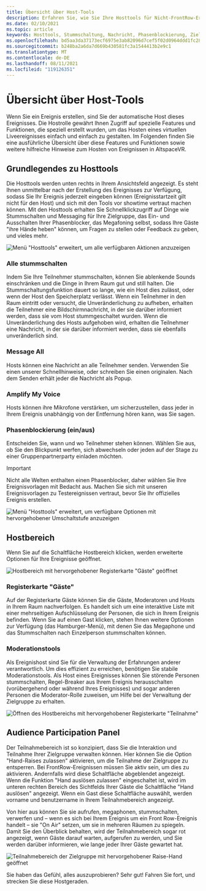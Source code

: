 ```yaml
---
title: Übersicht über Host-Tools
description: Erfahren Sie, wie Sie Ihre Hosttools für Nicht-FrontRow-Ereignisse verwenden, einschließlich Muting, Messaging und Moderating.
ms.date: 02/10/2021
ms.topic: article
keywords: Hosttools, Stummschaltung, Nachricht, Phasenblockierung, Zielgruppenteilnahme
ms.openlocfilehash: bd5aa3da37173ecf6975e3ab82096d7cef5f02d0964ddd1fc28c078a31d0c520
ms.sourcegitcommit: b248ba2a6da7d669b430581fc3a1544413b2e9c1
ms.translationtype: MT
ms.contentlocale: de-DE
ms.lasthandoff: 08/11/2021
ms.locfileid: "119126351"
---
```

# <a name="host-tools-overview"></a>Übersicht über Host-Tools

Wenn Sie ein Ereignis erstellen, sind Sie der automatische Host dieses Ereignisses. Die Hostrolle gewährt Ihnen Zugriff auf spezielle Features und Funktionen, die speziell erstellt wurden, um das Hosten eines virtuellen Liveereignisses einfach und einfach zu gestalten. Im Folgenden finden Sie eine ausführliche Übersicht über diese Features und Funktionen sowie weitere hilfreiche Hinweise zum Hosten von Ereignissen in AltspaceVR.

## <a name="understanding-host-tools"></a>Grundlegendes zu Hosttools

Die Hosttools werden unten rechts in Ihrem Ansichtsfeld angezeigt. Es steht Ihnen unmittelbar nach der Erstellung des Ereignisses zur Verfügung, sodass Sie Ihr Ereignis jederzeit eingeben können (Ereignisstartzeit gilt nicht für den Host) und sich mit den Tools vor showtime vertraut machen können. Mit den Hosttools erhalten Sie Schnellklickzugriff auf Dinge wie Stummschalten und Messaging für Ihre Zielgruppe, das Ein- und Ausschalten Ihrer Phasenblocker, das Megafoning selbst, sodass Ihre Gäste "ihre Hände heben" können, um Fragen zu stellen oder Feedback zu geben, und vieles mehr.

![Menü "Hosttools" erweitert, um alle verfügbaren Aktionen anzuzeigen](images/host-tools-img-01.png) 

### <a name="toggle-mute-all"></a>Alle stummschalten

Indem Sie Ihre Teilnehmer stummschalten, können Sie ablenkende Sounds einschränken und die Dinge in Ihrem Raum gut und still halten. Die Stummschaltungsfunktion dauert so lange, wie ein Host dies zulässt, oder wenn der Host den Speicherplatz verlässt. Wenn ein Teilnehmer in den Raum eintritt oder versucht, die Unveränderlichung zu aufheben, erhalten die Teilnehmer eine Bildschirmnachricht, in der sie darüber informiert werden, dass sie vom Host stummgeschaltet wurden. Wenn die Unveränderlichung des Hosts aufgehoben wird, erhalten die Teilnehmer eine Nachricht, in der sie darüber informiert werden, dass sie ebenfalls unveränderlich sind.

### <a name="message-all"></a>Message All

Hosts können eine Nachricht an alle Teilnehmer senden. Verwenden Sie einen unserer Schnellhinweise, oder schreiben Sie einen originalen. Nach dem Senden erhält jeder die Nachricht als Popup.

### <a name="amplify-my-voice"></a>Amplify My Voice

Hosts können ihre Mikrofone verstärken, um sicherzustellen, dass jeder in Ihrem Ereignis unabhängig von der Entfernung hören kann, was Sie sagen.

### <a name="stage-blocking-onoff"></a>Phasenblockierung (ein/aus)

Entscheiden Sie, wann und wo Teilnehmer stehen können. Wählen Sie aus, ob Sie den Blickpunkt werfen, sich abwechseln oder jeden auf der Stage zu einer Gruppenpartnerparty einladen möchten.

> [!IMPORTANT]
> Nicht alle Welten enthalten einen Phasenblocker, daher wählen Sie Ihre Ereignisvorlagen mit Bedacht aus. Machen Sie sich mit unseren Ereignisvorlagen zu Testereignissen vertraut, bevor Sie Ihr offizielles Ereignis erstellen.

![Menü "Hosttools" erweitert, um verfügbare Optionen mit hervorgehobener Umschaltstufe anzuzeigen](images/host-tools-img-02.png)

## <a name="host-panel"></a>Hostbereich

Wenn Sie auf die Schaltfläche Hostbereich klicken, werden erweiterte Optionen für Ihre Ereignisse geöffnet.

![Hostbereich mit hervorgehobener Registerkarte "Gäste" geöffnet](images/host-tools-img-03.png)

### <a name="guests-tab"></a>Registerkarte "Gäste"

Auf der Registerkarte Gäste können Sie die Gäste, Moderatoren und Hosts in Ihrem Raum nachverfolgen. Es handelt sich um eine interaktive Liste mit einer mehrseitigen Aufschlüsselung der Personen, die sich in Ihrem Ereignis befinden. Wenn Sie auf einen Gast klicken, stehen Ihnen weitere Optionen zur Verfügung (das Hamburger-Menü), mit denen Sie das Megaphone und das Stummschalten nach Einzelperson stummschalten können.

### <a name="moderation-tools"></a>Moderationstools

Als Ereignishost sind Sie für die Verwaltung der Erfahrungen anderer verantwortlich. Um dies effizient zu erreichen, benötigen Sie stabile Moderationstools. Als Host eines Ereignisses können Sie störende Personen stummschalten, Regel-Breaker aus Ihrem Ereignis herausschalten (vorübergehend oder während Ihres Ereignisses) und sogar anderen Personen die Moderator-Rolle zuweisen, um Hilfe bei der Verwaltung der Zielgruppe zu erhalten.

![Öffnen des Hostbereichs mit hervorgehobener Registerkarte "Teilnahme"](images/host-tools-img-04.png)

## <a name="audience-participation-panel"></a>Audience Participation Panel

Der Teilnahmebereich ist so konzipiert, dass Sie die Interaktion und Teilnahme Ihrer Zielgruppe verwalten können. Hier können Sie die Option "Hand-Raises zulassen" aktivieren, um die Teilnahme der Zielgruppe zu entsperren. Bei FrontRow-Ereignissen müssen Sie aktiv sein, um dies zu aktivieren. Andernfalls wird diese Schaltfläche abgeblendet angezeigt. Wenn die Funktion "Hand auslösen zulassen" eingeschaltet ist, wird im unteren rechten Bereich des Sichtfelds Ihrer Gäste die Schaltfläche "Hand auslösen" angezeigt. Wenn ein Gast diese Schaltfläche auswählt, werden vorname und benutzername in Ihrem Teilnahmebereich angezeigt. 

Von hier aus können Sie sie aufrufen, megaphonen, stummschalten, verwerfen und – wenn es sich bei Ihrem Ereignis um ein Front Row-Ereignis handelt – sie "On Air" setzen, um sie in mehreren Räumen zu spiegeln. Damit Sie den Überblick behalten, wird der Teilnahmebereich sogar rot angezeigt, wenn Gäste darauf warten, aufgerufen zu werden, und Sie werden darüber informieren, wie lange jeder Ihrer Gäste gewartet hat.
 
![Teilnahmebereich der Zielgruppe mit hervorgehobener Raise-Hand geöffnet](images/host-tools-img-05.png)

Sie haben das Gefühl, alles auszuprobieren? Sehr gut! Fahren Sie fort, und strecken Sie diese Hostgeraden.